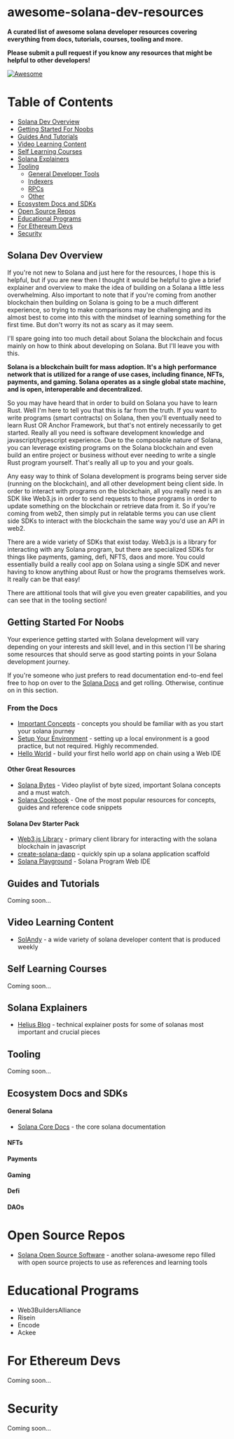 # awesome-solana-dev-resources

**A curated list of awesome solana developer resources covering everything from docs, tutorials, courses, tooling and more.**
  
**Please submit a pull request if you know any resources that might be helpful to other developers!**

[![Awesome](https://awesome.re/badge.svg)](https://awesome.re)

Table of Contents
=================

* [Solana Dev Overview](#solana-dev-overview)
* [Getting Started For Noobs](#getting-started-for-noobs)
* [Guides And Tutorials](#guides-and-tutorials)
* [Video Learning Content](#video-learning-content)
* [Self Learning Courses](#self-learning-courses)
* [Solana Explainers](#solana-explainers)
* [Tooling](#tooling)
  * [General Developer Tools]()
  * [Indexers]()
  * [RPCs]()
  * [Other]()
* [Ecosystem Docs and SDKs](#ecosystem-docs-and-sdks)
* [Open Source Repos](#open-source-repos)
* [Educational Programs](#educational-programs)
* [For Ethereum Devs](#for-ethereum-devs)
* [Security](#security)

## Solana Dev Overview

  If you're not new to Solana and just here for the resources, I hope this is helpful, but if you are new then I thought it would be helpful to give a brief explainer and overview to make the idea of building on a Solana a little less overwhelming. Also important to note that if you're coming from another blockchain then building on Solana is going to be a much different experience, so trying to make comparisons may be challenging and its almost best to come into this with the mindset of learning something for the first time. But don't worry its not as scary as it may seem. 
  
  I'll spare going into too much detail about Solana the blockchain and focus mainly on how to think about developing on Solana. But I'll leave you with this.
  
  **Solana is a blockchain built for mass adoption. It's a high performance network that is utilized for a range of use cases, including finance, NFTs, payments, and gaming. Solana operates as a single global state machine, and is open, interoperable and decentralized.**
  
  So you may have heard that in order to build on Solana you have to learn Rust. Well I'm here to tell you that this is far from the truth. If you want to write programs (smart contracts) on Solana, then you'll eventually need to learn Rust OR Anchor Framework, but that's not entirely necessarily to get started. Really all you need is software development knowledge and javascript/typescript experience. Due to the composable nature of Solana, you can leverage existing programs on the Solana blockchain and even build an entire project or business without ever needing to write a single Rust program yourself. That's really all up to you and your goals.
  
  Any easy way to think of Solana development is programs being server side (running on the blockchain), and all other development being client side. In order to interact with programs on the blockchain, all you really need is an SDK like Web3.js in order to send requests to those programs in order to update something on the blockchain or retrieve data from it. So if you're coming from web2, then simply put in relatable terms you can use client side SDKs to interact with the blockchain the same way you'd use an API in web2.
  
  There are a wide variety of SDKs that exist today. Web3.js is a library for interacting with any Solana program, but there are specialized SDKs for things like payments, gaming, defi, NFTS, daos and more. You could essentially build a really cool app on Solana using a single SDK and never having to know anything about Rust or how the programs themselves work. It really can be that easy!
  
  There are attitional tools that will give you even greater capabilities, and you can see that in the tooling section!
  
  ## Getting Started For Noobs
  
  Your experience getting started with Solana development will vary depending on your interests and skill level, and in this section I'll be sharing some resources that should serve as good starting points in your Solana development journey.
  
  If you're someone who just prefers to read documentation end-to-end feel free to hop on over to the [Solana Docs](https://solana.com/docs) and get rolling. Otherwise, continue on in this section.
  
  ### From the Docs
  * [Important Concepts](https://solana.com/docs#start-learning) - concepts you should be familiar with as you start your solana journey
  * [Setup Your Environment](https://solana.com/developers/guides/getstarted/setup-local-development) - setting up a local environment is a good practice, but not required. Highly recommended.
  * [Hello World](https://solana.com/developers/guides/getstarted/hello-world-in-your-browser) - build your first hello world app on chain using a Web IDE
  
  #### Other Great Resources
  
  * [Solana Bytes](https://www.youtube.com/watch?v=pRYs49MqapI&list=PLilwLeBwGuK51Ji870apdb88dnBr1Xqhm) - Video playlist of byte sized, important Solana concepts and a must watch.
  * [Solana Cookbook](https://solanacookbook.com) - One of the most popular resources for concepts, guides and reference code snippets 
  
  #### Solana Dev Starter Pack
  
  * [Web3.js Library](https://github.com/solana-labs/solana-web3.js) - primary client library for interacting with the solana blockchain in javascript
  * [create-solana-dapp](https://github.com/solana-developers/create-solana-dapp) - quickly spin up a solana application scaffold
  * [Solana Playground](https://beta.solpg.io/) - Solana Program Web IDE

## Guides and Tutorials

  Coming soon...

## Video Learning Content

  * [SolAndy](https://www.youtube.com/solandy) - a wide variety of solana developer content that is produced weekly

## Self Learning Courses

  Coming soon...

## Solana Explainers

  * [Helius Blog](https://helius.dev/blog) - technical explainer posts for some of solanas most important and crucial pieces

## Tooling

  Coming soon...

## Ecosystem Docs and SDKs

  #### General Solana
  
  * [Solana Core Docs](https://solana.com/docs) - the core solana documentation 
  
  #### NFTs
  
  #### Payments
  
  #### Gaming
  
  #### Defi
  
  #### DAOs

# Open Source Repos

  * [Solana Open Source Software](https://github.com/StockpileLabs/awesome-solana-oss) - another solana-awesome repo filled with open source projects to use as references and learning tools

# Educational Programs

  * Web3BuildersAlliance
  * Risein
  * Encode
  * Ackee

# For Ethereum Devs

  Coming soon...

# Security

  Coming soon...

